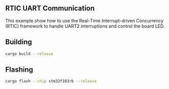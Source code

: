 ## RTIC UART Communication
This example show how to use the Real-Time Interrupt-driven Concurrency (RTIC) framework to handle UART2 interruptions and control the board LED.

## Building
```bash
cargo build --release
```

## Flashing
```bash
cargo flash --chip stm32f103rb --release
```